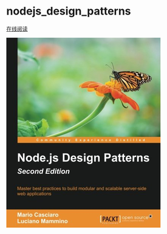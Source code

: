 # nodejs_design_patterns

[在线阅读](https://wusiquan.github.io/node.js_design_patterns)

![封面](https://github.com/wusiquan/node.js_design_patterns/blob/master/assets/cover.jpg)
